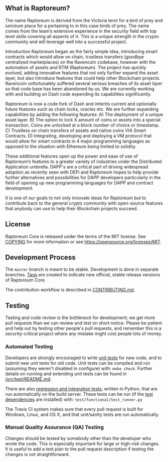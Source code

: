 
What is Raptoreum?
-------------

The name Raptoreum is derived from the Victoria term for a bird of prey and ium/eum place for a pertaining to in this case birds of prey. The name comes from the team’s extensive experience in the security field with top level skills covering all aspects of it. This is a unique strength in the crypto community and will leverage well into a successful project.

Introduction
Raptoreum began as the fairly simple idea, introducing smart contracts which would allow on chain, trustless transfers (goodbye centralized marketplaces) on the Ravencoin codebase, however with the automation of assets and RTM (Raptoreum). 
The project has quickly evolved, adding innovative features that not only further expand the asset layer, but also introduce features that could help other Blockchain projects. Ravencoin unfortunately suffered several serious breaches of its asset layer so that code base has been abandoned by us. We are currently working with and building on Dash code expending its capabilities significantly.

Raptoreum is now a code fork of Dash and inherits current and optionally future features such as chain locks, oracles etc. We are further expanding capabilities by adding the following features:
A)	The deployment of a unique asset layer.
B)	The option to lock X amount of coins or assets into a special transaction. Coins are unlocked at a block number of choice or timestamp.
C)	Trustless on chain transfers of assets and native coins VIA Smart Contracts.
D)	Integrating, developing and deploying a VM protocol that would allow for smart contracts in 4 major programming languages as opposed to the situation with Ethereum being limited to solidity.

These additional features open up the power and ease of use of Raptoreum’s features to a greater variety of industries under the Distributed Application umbrella. DAPP's are a critical part of driving widespread adoption as recently seen with DEFI and Raptoreum hopes to help provide further alternatives and possibilities for DAPP developers particularly in the field of opening up new programming languages for DAPP and contract development.

It is one of our goals to not only innovate ideas for Raptoreum but to contribute back to the general crypto community with open-source features that anybody can use to help their Blockchain projects succeed.


License
-------

Raptoreum Core is released under the terms of the MIT license. See [COPYING](COPYING) for more
information or see https://opensource.org/licenses/MIT.

Development Process
-------------------

The `master` branch is meant to be stable. Development is done in separate branches.
[Tags](https://github.com/Raptor3um/raptoreum/tags) are created to indicate new official,
stable release versions of Raptoreum Core.

The contribution workflow is described in [CONTRIBUTING.md](CONTRIBUTING.md).

Testing
-------

Testing and code review is the bottleneck for development; we get more pull
requests than we can review and test on short notice. Please be patient and help out by testing
other people's pull requests, and remember this is a security-critical project where any mistake might cost people
lots of money.

### Automated Testing

Developers are strongly encouraged to write [unit tests](src/test/README.md) for new code, and to
submit new unit tests for old code. Unit tests can be compiled and run
(assuming they weren't disabled in configure) with: `make check`. Further details on running
and extending unit tests can be found in [/src/test/README.md](/src/test/README.md).

There are also [regression and integration tests](/test), written
in Python, that are run automatically on the build server.
These tests can be run (if the [test dependencies](/test) are installed) with: `test/functional/test_runner.py`

The Travis CI system makes sure that every pull request is built for Windows, Linux, and OS X, and that unit/sanity tests are run automatically.

### Manual Quality Assurance (QA) Testing

Changes should be tested by somebody other than the developer who wrote the
code. This is especially important for large or high-risk changes. It is useful
to add a test plan to the pull request description if testing the changes is
not straightforward.
